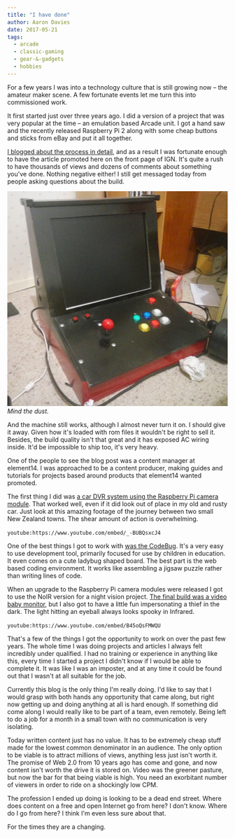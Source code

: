```yaml
---
title: "I have done"
author: Aaron Davies
date: 2017-05-21
tags:
  - arcade
  - classic-gaming
  - gear-&-gadgets
  - hobbies
---
```


For a few years I was into a technology culture that is still growing now – the amateur maker scene. A few fortunate events let me turn this into commissioned work.

It first started just over three years ago. I did a version of a project that was very popular at the time – an emulation based Arcade unit. I got a hand saw and the recently released Raspberry Pi 2 along with some cheap buttons and sticks from eBay and put it all together.

[I blogged about the process in detail,](/media/images/blog/22/raspberry-pi-2-powered-arcade.html) and as a result I was fortunate enough to have the article promoted here on the front page of IGN. It's quite a rush to have thousands of views and dozens of comments about something you've done. Nothing negative either! I still get messaged today from people asking questions about the build.

[![Mind the dust.](/media/images/blog/PiUnit.jpg)](/media/images/blog/PiUnit.jpg)
_Mind the dust._

And the machine still works, although I almost never turn it on. I should give it away. Given how it's loaded with rom files it wouldn't be right to sell it. Besides, the build quality isn't that great and it has exposed AC wiring inside. It'd be impossible to ship too, it's very heavy.

One of the people to see the blog post was a content manager at element14. I was approached to be a content producer, making guides and tutorials for projects based around products that element14 wanted promoted.

The first thing I did was [a car DVR system using the Raspberry Pi camera module](https://www.element14.com/community/community/raspberry-pi/raspberrypi_projects/blog/2015/06/23/the-secrets-of-the-pi-camera--car-dvr-system). That worked well, even if it did look out of place in my old and rusty car. Just look at this amazing footage of the journey between two small New Zealand towns. The shear amount of action is overwhelming.

`youtube:https://www.youtube.com/embed/_-BUBQsxcJ4`

One of the best things I got to work with [was the CodeBug](https://www.element14.com/community/community/stem-academy/codebug/blog/2015/11/06/codebug-car-break-sensor). It's a very easy to use development tool, primarily focused for use by children in education. It even comes on a cute ladybug shaped board. The best part is the web based coding environment. It works like assembling a jigsaw puzzle rather than writing lines of code.

When an upgrade to the Raspberry Pi camera modules were released I got to use the NoIR version for a night vision project. [The final build was a video baby monitor](https://www.element14.com/community/community/raspberry-pi/raspberrypi_projects/blog/2016/04/25/noir-v2-video-streaming-baby-monitor), but I also got to have a little fun impersonating a thief in the dark. The light hitting an eyeball always looks spooky in Infrared.

`youtube:https://www.youtube.com/embed/B45oQsFMWQU`

That's a few of the things I got the opportunity to work on over the past few years. The whole time I was doing projects and articles I always felt incredibly under qualified. I had no training or experience in anything like this, every time I started a project I didn't know if I would be able to complete it. It was like I was an imposter, and at any time it could be found out that I wasn't at all suitable for the job.

Currently this blog is the only thing I'm really doing. I'd like to say that I would grasp with both hands any opportunity that came along, but right now getting up and doing anything at all is hard enough. If something did come along I would really like to be part of a team, even remotely. Being left to do a job for a month in a small town with no communication is very isolating.

Today written content just has no value. It has to be extremely cheap stuff made for the lowest common denominator in an audience. The only option to be viable is to attract millions of views, anything less just isn't worth it. The promise of Web 2.0 from 10 years ago has come and gone, and now content isn't worth the drive it is stored on. Video was the greener pasture, but now the bar for that being viable is high. You need an exorbitant number of viewers in order to ride on a shockingly low CPM.

The profession I ended up doing is looking to be a dead end street. Where does content on a free and open Internet go from here? I don't know. Where do I go from here? I think I'm even less sure about that.

For the times they are a changing.
